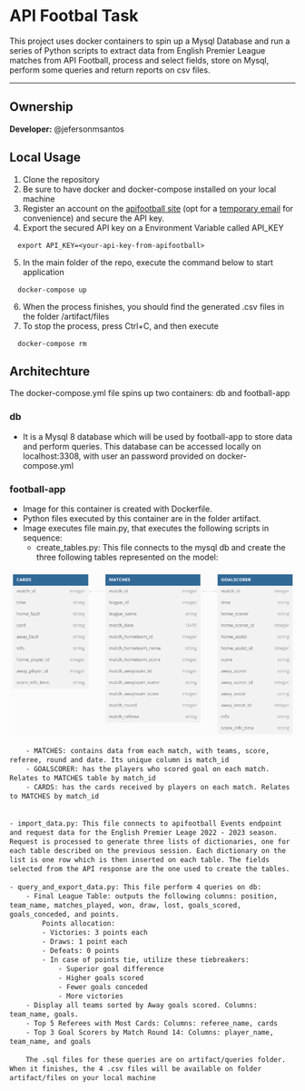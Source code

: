 # API Footbal Task

This project uses docker containers to spin up a Mysql Database and run a series of Python scripts to extract data from English Premier League matches from API Football, process and select fields, store on Mysql, perform some queries and return reports on csv files.

---

## Ownership
**Developer:** @jefersonmsantos


## Local Usage

1. Clone the repository
2. Be sure to have docker and docker-compose installed on your local machine
3. Register an account on the [apifootball site](https://apifootball.com/) (opt for a [temporary email](https://temp-mail.org/en/) for convenience) and secure the API key.
4. Export the secured API key on a Environment Variable called API_KEY
```console
  export API_KEY=<your-api-key-from-apifootball>
  ```
5. In the main folder of the repo, execute the command below to start application
```console
  docker-compose up
  ```
6. When the process finishes, you should find the generated .csv files in the folder /artifact/files
7. To stop the process, press Ctrl+C, and then execute
```console
  docker-compose rm
  ```



## Architechture
The docker-compose.yml file spins up two containers: db and football-app

### db
- It is a Mysql 8 database which will be used by football-app to store data and perform queries. This database can be accessed locally on localhost:3308, with user an password provided on docker-compose.yml

### football-app
- Image for this container is created with Dockerfile.
- Python files executed by this container are in the folder artifact.
- Image executes file main.py, that executes the following scripts in sequence:
    - create_tables.py: This file connects to the mysql db and create the three following tables represented on the model:

![Relational_model](images/relational_model.png)


        - MATCHES: contains data from each match, with teams, score, referee, round and date. Its unique column is match_id
        - GOALSCORER: has the players who scored goal on each match. Relates to MATCHES table by match_id
        - CARDS: has the cards received by players on each match. Relates to MATCHES by match_id


    - import_data.py: This file connects to apifootball Events endpoint and request data for the English Premier Leage 2022 - 2023 season. Request is processed to generate three lists of dictionaries, one for each table described on the previous session. Each dictionary on the list is one row which is then inserted on each table. The fields selected from the API response are the one used to create the tables.

    - query_and_export_data.py: This file perform 4 queries on db:
        - Final League Table: outputs the following columns: position, team_name, matches_played, won, draw, lost, goals_scored, goals_conceded, and points.
            Points allocation:
            - Victories: 3 points each
            - Draws: 1 point each
            - Defeats: 0 points
            - In case of points tie, utilize these tiebreakers:
                - Superior goal difference
                - Higher goals scored
                - Fewer goals conceded
                - More victories
        - Display all teams sorted by Away goals scored. Columns: team_name, goals.
        - Top 5 Referees with Most Cards: Columns: referee_name, cards
        - Top 3 Goal Scorers by Match Round 14: Columns: player_name, team_name, and goals 

        The .sql files for these queries are on artifact/queries folder. When it finishes, the 4 .csv files will be available on folder artifact/files on your local machine